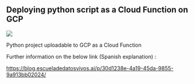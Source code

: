 ## Deploying python script as a Cloud Function on GCP

[<img src="https://resources-dot-atlasnet-eu.appspot.com/images/pages/training/gcp-header-logo.png">]()

Python project uploadable to GCP as a Cloud Function

Further information on the below link (Spanish explanation) : 

https://blog.escueladedatosvivos.ai/p/30d1238e-4a19-45da-9855-9a913bb02024/
